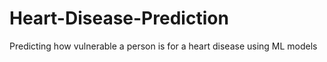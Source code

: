 # Heart-Disease-Prediction
Predicting how vulnerable a person is for a heart disease using ML models
